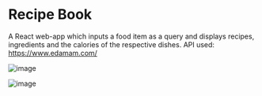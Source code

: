 # Recipe Book
A React web-app which inputs a food item as a query and displays recipes, ingredients and the calories of the
respective dishes.
API used: https://www.edamam.com/

![image](https://user-images.githubusercontent.com/80414508/175982977-773e855b-5bce-4e00-b934-b9eb08dca54f.png)

![image](https://user-images.githubusercontent.com/80414508/175982795-d56d5277-9322-4bd4-ba87-1767aeb3143f.png)
